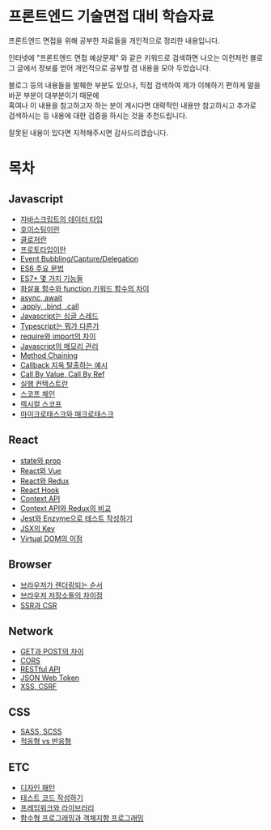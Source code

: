 # 프론트엔드 기술면접 대비 학습자료

프론트엔드 면접을 위해 공부한 자료들을 개인적으로 정리한 내용입니다.

인터넷에 "프론트엔드 면접 예상문제" 와 같은 키워드로 검색하면 나오는 이런저런 블로그 글에서 정보를 얻어 개인적으로 공부할 겸 내용을 모아 두었습니다.

블로그 등의 내용들을 발췌한 부분도 있으나, 직접 검색하여 제가 이해하기 편하게 말을 바꾼 부분이 대부분이기 때문에  
혹여나 이 내용을 참고하고자 하는 분이 계시다면 대략적인 내용만 참고하시고 추가로 검색하시는 등 내용에 대한 검증을 하시는 것을 추천드립니다.

잘못된 내용이 있다면 지적해주시면 감사드리겠습니다.


# 목차
## Javascript
  - [자바스크립트의 데이터 타입](./answers.md/#자바스크립트의-데이터-타입)
  - [호이스팅이란](./answers.md/#호이스팅이란)
  - [클로저란](./answers.md/#클로저란)
  - [프로토타입이란](./answers.md/#프로토타입이란)
  - [Event Bubbling/Capture/Delegation](./answers.md/#event-bubblingcapturedelegation)
  - [ES6 주요 문법](./answers.md/#es6-주요-문법)
  - [ES7+ 몇 가지 기능들](./answers.md/#es7-몇-가지-기능들)
  - [화살표 함수와 function 키워드 함수의 차이](./answers.md/#화살표-함수와-function-키워드-함수)
  - [async, await](./answers.md#async-await)
  - [.apply, .bind, .call](./answers.md/#apply-bind-call)
  - [Javascript는 싱글 스레드](./answers.md/#javascript는-싱글-스레드)
  - [Typescript는 뭐가 다른가](./answers.md/#typescript는-뭐가-다른가)
  - [require와 import의 차이](./answers.md/#require와-import의-차이)
  - [Javascript의 메모리 관리](./answers.md/#javascript의-메모리-관리)
  - [Method Chaining](./answers.md/#method-chaining)
  - [Callback 지옥 탈출하는 예시](./answers.md/#callback-지옥-탈출하기)
  - [Call By Value, Call By Ref](./answers.md/#call-by-value-call-by-ref)
  - [실행 컨텍스트란](./answers.md/#execution-context)
  - [스코프 체인](./answers.md/#스코프-체인이란)
  - [렉시컬 스코프](./answers.md/#렉시컬-스코프)
  - [마이크로태스크와 매크로태스크](./answers.md/#마이크로태스크와-매크로태스크)
## React
  - [state와 prop](./answers.md/#state와-prop)
  - [React와 Vue](./answers.md/#react와-vue)
  - [React와 Redux](./answers.md/#react와-redux)
  - [React Hook](./answers.md/#react-hook)
  - [Context API](./answers.md/#context-api)
  - [Context API와 Redux의 비교](./answers.md/#context-api와-redux의-비교)
  - [Jest와 Enzyme으로 테스트 작성하기](./answers.md/#jest와-enzyme으로-테스트-작성하기)
  - [JSX의 Key](./answers.md/#jsx의-key)
  - [Virtual DOM의 이점](./answers.md/#virtual-dom의-이점)
## Browser
  - [브라우저가 렌더링되는 순서](./answers.md/#웹-페이지가-렌더링되는-과정)
  - [브라우저 저장소들의 차이점](./answers.md/#브라우저-저장소들의-차이점)
  - [SSR과 CSR](./answers.md/#ssr과-csr)
## Network
  - [GET과 POST의 차이](./answers.md/#get과-post의-차이)
  - [CORS](./answers.md/#cors)
  - [RESTful API](./answers.md/#restful-api)
  - [JSON Web Token](./answers.md/#json-web-token)
  - [XSS, CSRF](./answers.md/#xss-csrf)
## CSS
  - [SASS, SCSS](./answers.md/#sass-scss)
  - [적응형 vs 반응형](./answers.md/#적응형-vs-반응형)
## ETC
  - [디자인 패턴](./answers.md/#디자인-패턴)
  - [테스트 코드 작성하기](./answers.md/#테스트-코드-작성하기)
  - [프레임워크와 라이브러리](./answers.md/#프레임워크와-라이브러리)
  - [함수형 프로그래밍과 객체지향 프로그래밍](./answers.md/#함수형-프로그래밍과-객체지향-프로그래밍)